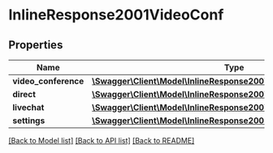 # InlineResponse2001VideoConf

## Properties
Name | Type | Description | Notes
------------ | ------------- | ------------- | -------------
**video_conference** | [**\Swagger\Client\Model\InlineResponse200VideoConfVideoConference**](InlineResponse200VideoConfVideoConference.md) |  | [optional] 
**direct** | [**\Swagger\Client\Model\InlineResponse200VideoConfDirect**](InlineResponse200VideoConfDirect.md) |  | [optional] 
**livechat** | [**\Swagger\Client\Model\InlineResponse200VideoConfVideoConference**](InlineResponse200VideoConfVideoConference.md) |  | [optional] 
**settings** | [**\Swagger\Client\Model\InlineResponse2001VideoConfSettings**](InlineResponse2001VideoConfSettings.md) |  | [optional] 

[[Back to Model list]](../../README.md#documentation-for-models) [[Back to API list]](../../README.md#documentation-for-api-endpoints) [[Back to README]](../../README.md)

